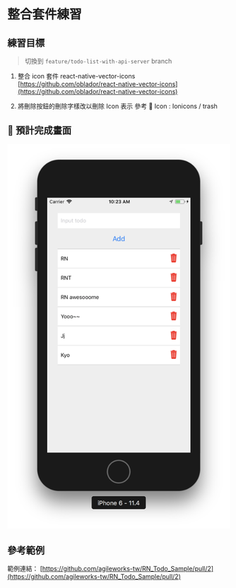 # 整合套件練習

## 練習目標

> 切換到 `feature/todo-list-with-api-server` branch

1.  整合 icon 套件 react-native-vector-icons [https://github.com/oblador/react-native-vector-icons](https://github.com/oblador/react-native-vector-icons)

2.  將刪除按鈕的刪除字樣改以刪除 Icon 表示
    參考  Icon : Ionicons / trash

##  預計完成畫面

![add-trash-icons](assets/add-trash-icon.png)

## 參考範例

範例連結： [https://github.com/agileworks-tw/RN_Todo_Sample/pull/2](https://github.com/agileworks-tw/RN_Todo_Sample/pull/2)

